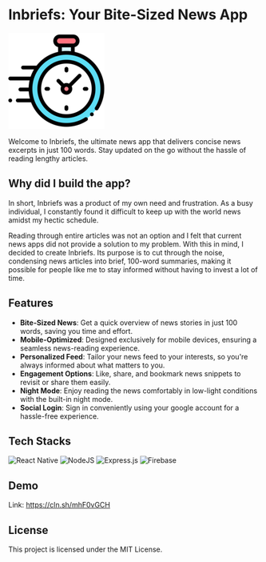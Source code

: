 # Inbriefs: Your Bite-Sized News App

![Inbriefs Logo](src/assets/logo.png)

Welcome to Inbriefs, the ultimate news app that delivers concise news excerpts in just 100 words. Stay updated on the go without the hassle of reading lengthy articles.

## Why did I build the app?

In short, Inbriefs was a product of my own need and frustration. As a busy individual, I constantly found it difficult to keep up with the world news amidst my hectic schedule. 

Reading through entire articles was not an option and I felt that current news apps did not provide a solution to my problem. With this in mind, I decided to create Inbriefs. Its purpose is to cut through the noise, condensing news articles into brief, 100-word summaries, making it possible for people like me to stay informed without having to invest a lot of time.

## Features

- **Bite-Sized News**: Get a quick overview of news stories in just 100 words, saving you time and effort.
- **Mobile-Optimized**: Designed exclusively for mobile devices, ensuring a seamless news-reading experience.
- **Personalized Feed**: Tailor your news feed to your interests, so you're always informed about what matters to you.
- **Engagement Options**: Like, share, and bookmark news snippets to revisit or share them easily.
- **Night Mode**: Enjoy reading the news comfortably in low-light conditions with the built-in night mode.
- **Social Login**: Sign in conveniently using your google account for a hassle-free experience.

## Tech Stacks

![React Native](https://img.shields.io/badge/react_native-%2320232a.svg?style=for-the-badge&logo=react&logoColor=%2361DAFB)
![NodeJS](https://img.shields.io/badge/node.js-6DA55F?style=for-the-badge&logo=node.js&logoColor=white)
![Express.js](https://img.shields.io/badge/express.js-%23404d59.svg?style=for-the-badge&logo=express&logoColor=%2361DAFB)
![Firebase](https://img.shields.io/badge/Firebase-039BE5?style=for-the-badge&logo=Firebase&logoColor=white)

## Demo
Link: https://cln.sh/mhF0vGCH

## License

This project is licensed under the MIT License.
